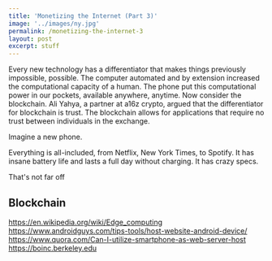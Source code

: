 ```yaml
---
title: 'Monetizing the Internet (Part 3)'
image: '../images/ny.jpg'
permalink: /monetizing-the-internet-3
layout: post
excerpt: stuff
---
```


Every new technology has a differentiator that makes things previously impossible, possible. The computer automated and by extension increased the computational capacity of a human. The phone put this computational power in our pockets, available anywhere, anytime. Now consider the blockchain. Ali Yahya, a partner at a16z crypto, argued that the differentiator for blockchain is trust. The blockchain allows for applications that require no trust between individuals in the exchange.

Imagine a new phone.

Everything is all-included, from Netflix, New York Times, to Spotify. It has insane battery life and lasts a full day without charging. It has crazy specs.

That's not far off



## Blockchain

https://en.wikipedia.org/wiki/Edge_computing
https://www.androidguys.com/tips-tools/host-website-android-device/
https://www.quora.com/Can-I-utilize-smartphone-as-web-server-host
https://boinc.berkeley.edu
